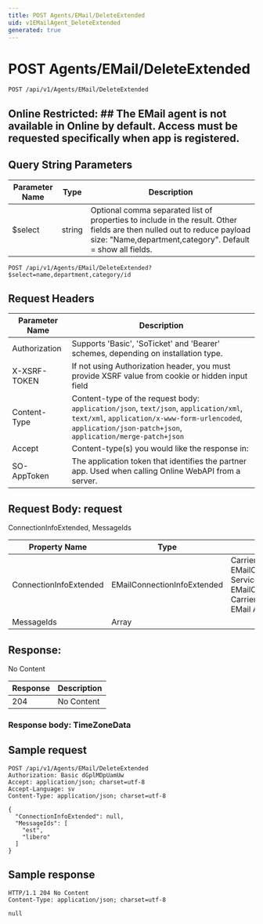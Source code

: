```yaml
---
title: POST Agents/EMail/DeleteExtended
uid: v1EMailAgent_DeleteExtended
generated: true
---
```


# POST Agents/EMail/DeleteExtended

```http
POST /api/v1/Agents/EMail/DeleteExtended
```

<para />


## Online Restricted: ## The EMail agent is not available in Online by default. Access must be requested specifically when app is registered.






## Query String Parameters

| Parameter Name | Type |  Description |
|----------------|------|--------------|
| $select | string |  Optional comma separated list of properties to include in the result. Other fields are then nulled out to reduce payload size: "Name,department,category". Default = show all fields. |

```http
POST /api/v1/Agents/EMail/DeleteExtended?$select=name,department,category/id
```


## Request Headers

| Parameter Name | Description |
|----------------|-------------|
| Authorization  | Supports 'Basic', 'SoTicket' and 'Bearer' schemes, depending on installation type. |
| X-XSRF-TOKEN   | If not using Authorization header, you must provide XSRF value from cookie or hidden input field |
| Content-Type | Content-type of the request body: `application/json`, `text/json`, `application/xml`, `text/xml`, `application/x-www-form-urlencoded`, `application/json-patch+json`, `application/merge-patch+json` |
| Accept         | Content-type(s) you would like the response in:  |
| SO-AppToken | The application token that identifies the partner app. Used when calling Online WebAPI from a server. |

## Request Body: request 

ConnectionInfoExtended, MessageIds 

| Property Name | Type |  Description |
|----------------|------|--------------|
| ConnectionInfoExtended | EMailConnectionInfoExtended | Carrier object for EMailConnectionInfoExtended. Services for the EMailConnectionInfoExtended Carrier is available from the <see cref="T:SuperOffice.CRM.Services.IEMailAgent">EMail Agent</see>. |
| MessageIds | Array |  |

## Response:

No Content

| Response | Description |
|----------------|-------------|
| 204 | No Content |

### Response body: TimeZoneData


## Sample request

```http!
POST /api/v1/Agents/EMail/DeleteExtended
Authorization: Basic dGplMDpUamUw
Accept: application/json; charset=utf-8
Accept-Language: sv
Content-Type: application/json; charset=utf-8

{
  "ConnectionInfoExtended": null,
  "MessageIds": [
    "est",
    "libero"
  ]
}
```

## Sample response

```http_
HTTP/1.1 204 No Content
Content-Type: application/json; charset=utf-8

null
```